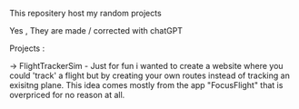 This repositery host my random projects 

Yes , They are made / corrected with chatGPT 


Projects : 


-> FlightTrackerSim - Just for fun i wanted to create a website where you could 'track' a flight but by creating your own routes instead of tracking an exisitng plane. 
    This idea  comes mostly from the app "FocusFlight" that is overpriced for no reason at all.
